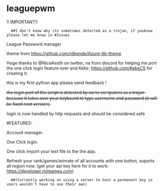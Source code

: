 # leaguepwm

!! IMPORTANT!!

      ##I don't know why its sometimes detected as a trojan, if youknow please let me know in #Issues



League Password manager

theme from https://github.com/rdbende/Azure-ttk-theme

Huge thanks to @NiceAesth on twitter, na from discord for helping me port the one click login feature over and Kebs: https://github.com/KebsCS for creating it.

this is my first python app please send feedback !


t̶h̶e̶ ̶l̶o̶g̶i̶n̶ ̶p̶a̶r̶t̶ ̶o̶f̶ ̶t̶h̶e̶ ̶s̶c̶r̶i̶p̶t̶ ̶i̶s̶ ̶d̶e̶t̶e̶c̶t̶e̶d̶ ̶b̶y̶ ̶s̶o̶m̶e̶ ̶c̶o̶m̶p̶u̶t̶e̶r̶s̶ ̶a̶s̶ ̶a̶ ̶t̶r̶o̶j̶a̶n̶ ̶b̶e̶c̶a̶u̶s̶e̶ ̶i̶t̶ ̶t̶a̶k̶e̶s̶ ̶o̶v̶e̶r̶ ̶y̶o̶u̶r̶ ̶k̶e̶y̶b̶o̶a̶r̶d̶ ̶t̶o̶ ̶t̶y̶p̶e̶ ̶u̶s̶e̶r̶n̶a̶m̶e̶ ̶a̶n̶d̶ ̶p̶a̶s̶s̶w̶o̶r̶d̶ ̶(̶i̶t̶ ̶w̶i̶l̶l̶ ̶b̶e̶ ̶f̶i̶x̶e̶d̶ ̶n̶e̶x̶t̶ ̶v̶e̶r̶s̶i̶o̶n̶)̶

login is now handled by http requests and should be considered safe



#FEATURES:

Account manager.

One Click login.

One click import your text file to the the app.

Refresh your rank/games/winrate of all accounts with one button, suports all region now.
(get your api key here for it to work: https://developer.riotgames.com)

      ##(Currently working on using a server to host a permanent key so users wouldn't have to use their own)
